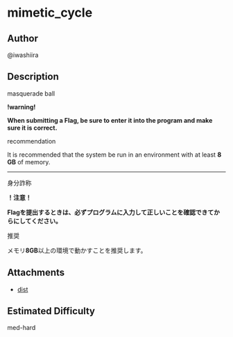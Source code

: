 # mimetic_cycle

## Author

@iwashiira

## Description

<!-- ここに英語の問題文を書く -->
masquerade ball

**!warning!**

**When submitting a Flag, be sure to enter it into the program and make sure it is correct.**

recommendation

It is recommended that the system be run in an environment with at least **8 GB** of memory.

---

<!-- ここに日本語の問題文を書く -->
身分詐称

**！注意！**

**Flagを提出するときは、必ずプログラムに入力して正しいことを確認できてからにしてください。**

推奨

メモリ**8GB**以上の環境で動かすことを推奨します。

## Attachments

<!-- 添付ファイルのリストを書いてください。tar.gzなどで固めて配布する場合はディレクトリへのリンクを貼ってください。 -->

* [dist](dist)

## Estimated Difficulty

<!-- easy, easy-med, med, med-hard, hard -->

med-hard
